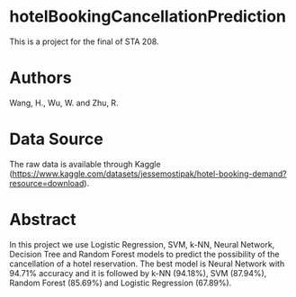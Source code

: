 # hotelBookingCancellationPrediction
This is a project for the final of STA 208.

# Authors
Wang, H., Wu, W. and Zhu, R.

# Data Source
The raw data is available through Kaggle (https://www.kaggle.com/datasets/jessemostipak/hotel-booking-demand?resource=download).

# Abstract
In this project we use Logistic Regression, SVM, k-NN, Neural Network, Decision Tree and Random Forest models to predict the possibility of the cancellation of a hotel reservation. The best model is Neural Network with 94.71% accuracy and it is followed by k-NN (94.18%), SVM (87.94%), Random Forest (85.69%) and Logistic Regression (67.89%).

